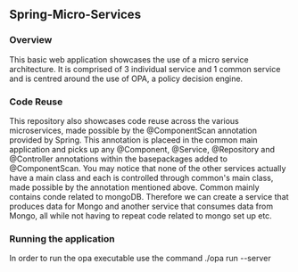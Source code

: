 ## Spring-Micro-Services ##

### Overview ###
This basic web application showcases the use of a micro service architecture. It is comprised of 3 individual service and 1 common service and is centred around the use of OPA, a policy decision engine.

### Code Reuse ###
This repository also showcases code reuse across the various microservices, made possible by the @ComponentScan annotation provided by Spring. This annotation is placeed in the common main application and picks up any @Component, @Service, @Repository and @Controller annotations within the basepackages added to @ComponentScan. You may notice that none of the other services actually have a main class and each is controlled through common's main class, made possible by the annotation mentioned above. Common mainly contains conde related to mongoDB. Therefore we can create a service that produces data for Mongo and another service that consumes data from Mongo, all while not having to repeat code related to mongo set up etc.

### Running the application ###
In order to run the opa executable use the command ./opa run --server
